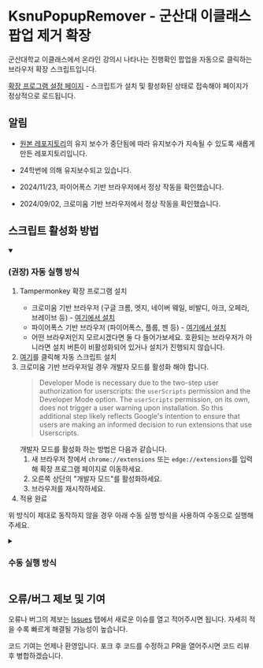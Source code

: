 # KsnuPopupRemover - 군산대 이클래스 팝업 제거 확장

군산대학교 이클래스에서 온라인 강의시 나타나는 진행확인 팝업을 자동으로 클릭하는 브라우저 확장 스크립트입니다.

[확장 프로그램 설정 페이지](https://p-sw.github.io/KsnuPopupRemover/extpage) - 스크립트가 설치 및 활성화된 상태로 접속해야 페이지가 정상적으로 로드됩니다.

## 알림
* [원본 레포지토리](https://github.com/antibiotics11/KsnuPopupRemover)의 유지 보수가 중단됨에 따라 유지보수가 지속될 수 있도록 새롭게 만든 레포지토리입니다.
* 24학번에 의해 유지보수되고 있습니다.

* 2024/11/23, 파이어폭스 기반 브라우저에서 정상 작동을 확인했습니다.
* 2024/09/02, 크로미움 기반 브라우저에서 정상 작동을 확인했습니다.

## 스크립트 활성화 방법

<details open>
  <summary><h3>(권장) 자동 실행 방식</h3></summary>

  <ol>
   <li>Tampermonkey 확장 프로그램 설치</li>
    <ul><li>크로미움 기반 브라우저 (구글 크롬, 엣지, 네이버 웨일, 비발디, 아크, 오페라, 브레이브 등) - <a href="https://chromewebstore.google.com/detail/tampermonkey/dhdgffkkebhmkfjojejmpbldmpobfkfo">여기에서 설치</a></li>
    <li>파이어폭스 기반 브라우저 (파이어폭스, 플룹, 젠 등) - <a href="https://addons.mozilla.org/en-US/firefox/addon/tampermonkey/">여기에서 설치</a></li><li>어떤 브라우저인지 모르시겠다면 둘 다 들어가보세요. 호환되는 브라우저가 아니라면 설치 버튼이 비활성화되어 있거나 설치가 진행되지 않습니다.</li></li></ul>
    <li><a href="https://github.com/p-sw/KsnuPopupRemover/raw/main/kpr.user.js">여기</a>를 클릭해 자동 스크립트 설치</li>
    <li>크로미움 기반 브라우저일 경우 개발자 모드를 활성화 해야 합니다.<br/>
      <blockquote>
        Developer Mode is necessary due to the two-step user authorization for userscripts: the <code>userScripts</code> permission and the Developer Mode option. The <code>userScripts</code> permission, on its own, does not trigger a user warning upon installation. So this additional step likely reflects Google's intention to ensure that users are making an informed decision to run extensions that use Userscripts.
      </blockquote>
      개발자 모드를 활성화 하는 방법은 다음과 같습니다.
      <ol>
        <li>새 브라우저 창에서 <code>chrome://extensions</code> 또는 <code>edge://extensions</code>를 입력해 확장 프로그램 페이지로 이동하세요.</li>
        <li>오른쪽 상단의 "개발자 모드"를 활성화하세요.</li>
        <li>브라우저를 재시작하세요.</li>
      </ol>
    </li>
    <li>적용 완료</li>
  </ol>

</details>

위 방식이 제대로 동작하지 않을 경우 아래 수동 실행 방식을 사용하여 수동으로 실행해주세요.

<details>
 <summary><h3>수동 실행 방식</h3></summary>
 <ol>
  <li>강의 학습 페이지 접속 (학습하기 클릭 후 뜨는 팝업 페이지)</li>
  <li><code>Ctrl(컨트롤)</code> + <code>Shift(시프트)</code> + <code>I</code> 클릭 -> 개발자 도구 열림</li>
  <li>상단 탭에서 <code>Element</code> 옆의 <code>Console</code> 탭 클릭</li>
  <li>맨 밑에 아래의 코드뭉치를 복붙 후 엔터</li>
  <li><code>lecture_iframe: null</code>이 0.5초마다 출력된다면 적용 완료</li>
 </ol>
 <ul>
  <li>만약 PopupRemover를 중단하고 싶을 경우 <code>stopPopupRemover()</code> 입력 후 엔터</li>
  <li>페이지를 나갈 때는 PopupRemover를 중단하지 않아도 됨</li>
 </ul>

```js
class R{constructor(){}start(){this.interval=setInterval(function(){let t=document.getElementById("contentsCheckForm");if(console.log("lecture_iframe:",t),!t)return;let e=t.contentWindow.document.querySelector("body > form > div > div.footer > ul > li > a");console.log("lecture_btn: ",e),e&&"function"==typeof e.click&&e.click()},500)}stop(){this.interval&&(clearInterval(this.interval),this.interval=null)}}function stopPopupRemover(){if(!p||!p.interval){console.log("Not started yet");return}p.stop()}(p=new R).start();
```
**정상 작동을 확인했습니다.**

Minify되지 않은 코드는 [여기](https://github.com/p-sw/KsnuPopupRemover/blob/main/loaderscript.js)에서 보실 수 있습니다. (loaderscript.js)
 
</details>

<!--
## ~~설치 및 활성화 방법 (MS Edge 기준)~~

1. [최신 릴리즈 버전](https://github.com/p-sw/KsnuPopupRemover/releases/tag/v.1.3-alpha)의 소스 파일(.zip) 다운로드 및 압축 해제
2. Edge 우측 상단의 "..." 클릭 => "확장" 클릭
3. 좌측 하단의 "개발자 모드" 활성화
4. "설치된 확장"에서 "압축 풀린 파일 로드" 클릭
5. 압축 해제한 폴더 선택
6. 아래 스크린샷처럼 "설치된 확장" 목록과 주소창 우측에 아이콘이 추가되었다면 설치 완료

### 정상 작동하지 않을 경우
"설치된 확장" => KsnuPopupRemover => "세부 정보" => "InPrivate에서 허용" 체크 => 브라우저 재시작

### 테스트되지 않은 최신 버전 설치

**주의:** 테스트되지 않은 최신 버전의 경우 의도되지 않은 버그나 오류가 생길 수 있습니다.

1. [테스트되지 않은 최신 버전](https://github.com/p-sw/KsnuPopupRemover/archive/refs/heads/main.zip) (.zip) 다운로드 및 압축 해제
2. Edge 우측 상단의 "..." 클릭 => "확장" 클릭
3. 좌측 하단의 "개발자 모드" 활성화
4. "설치된 확장"에서 "압축 풀린 파일 로드" 클릭
5. 압축 해제한 폴더 선택
6. 아래 스크린샷처럼 "설치된 확장" 목록과 주소창 우측에 아이콘이 추가되었다면 설치 완료

## ~~스크린샷~~

![1](https://user-images.githubusercontent.com/75349747/131472983-3403cc72-8c68-47ca-892f-34463f015f65.PNG)
![2](https://user-images.githubusercontent.com/75349747/138016726-bbedb7dc-02ea-4384-b3f3-40fd27142f3c.png)
-->

## 오류/버그 제보 및 기여

오류나 버그의 제보는 [Issues](https://github.com/p-sw/KsnuPopupRemover/issues) 탭에서 새로운 이슈를 열고 적어주시면 됩니다. 자세히 적을 수록 빠르게 해결될 가능성이 높습니다.

코드 기여는 언제나 환영입니다. 포크 후 코드를 수정하고 PR을 열어주시면 코드 리뷰 후 병합하겠습니다.
